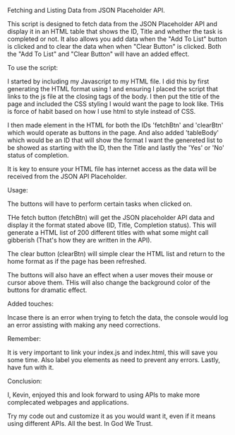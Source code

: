 Fetching and Listing Data from JSON Placeholder API.

This script is designed to fetch data from the JSON Placeholder API and display it in an HTML table that shows the ID, Title and whether the task is completed or not. It also allows you add data when the "Add To List" button is clicked and to clear the data when when "Clear Button" is clicked. Both the "Add To List" and "Clear Button" will have an added effect.

To use the script:

I started by including my Javascript to my HTML file. I did this by first generating the HTML format using ! and ensuring I placed the script that links to the js file at the closing tags of the body. I then put the title of the page and included the CSS styling I would want the page to look like. THis is force of habit based on how I use html to style instead of CSS.

I then made element in the HTML for both the IDs 'fetchBtn' and 'clearBtn' which would operate as buttons in the page. And also added 'tableBody' which would be an ID that will show the format I want the genereted list to be showed as starting with the ID, then the Title and lastly the 'Yes' or 'No' status of completion.

It is key to ensure your HTML file has internet access as the data will be received from the JSON API Placeholder.


Usage:

The buttons will have to perform certain tasks when clicked on.

THe fetch button (fetchBtn) will get the JSON placeholder API data and display it the format stated above (ID, Title, Completion status). This will generate a HTML list of 200 different titles with what some might call gibberish (That's how they are written in the API).

The clear button (clearBtn) will simple clear the HTML list and return to the home format as if the page has been refreshed.

The buttons will also have an effect when a user moves their mouse or cursor above them. THis will also change the background color of the buttons for dramatic effect. 



Added touches:

Incase there is an error when trying to fetch the data, the console would log an error assisting with making any need corrections.

Remember:

It is very important to link your index.js and index.html, this will save you some time. Also label you elements as need to prevent any errors. Lastly, have fun with it.

Conclusion:

I, Kevin, enjoyed this and look forward to using APIs to make more complecated webpages and applications. 

Try my code out and customize it as you would want it, even if it means using different APIs. All the best. In God We Trust.

